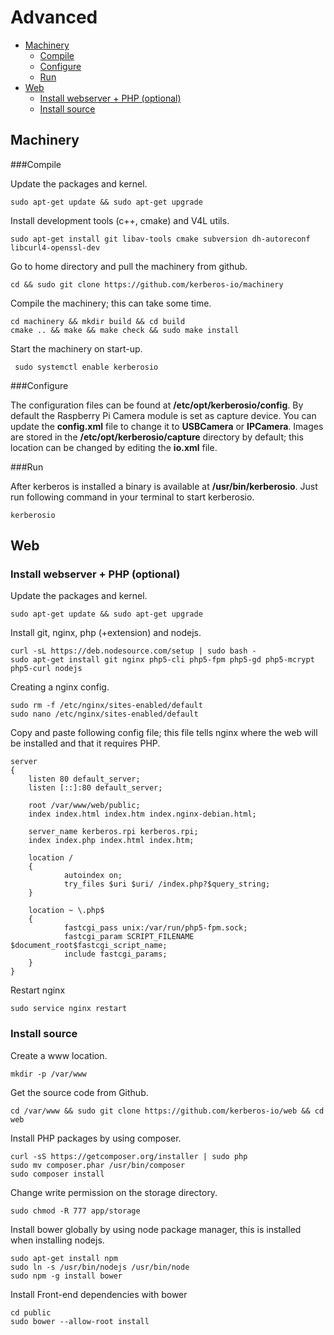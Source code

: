 # Advanced

* [Machinery](#machinery)
    * [Compile](#machinery-compile)
    * [Configure](#machinery-configure)
    * [Run](#machinery-run)
* [Web](#web)
    * [Install webserver + PHP (optional)](#web-installation-webserver)
    * [Install source](#web-installation-source)
 
<a name="machinery"></a>
## Machinery

<a name="machinery-compile"></a>
###Compile

Update the packages and kernel.

    sudo apt-get update && sudo apt-get upgrade

Install development tools (c++, cmake) and V4L utils.

    sudo apt-get install git libav-tools cmake subversion dh-autoreconf libcurl4-openssl-dev

Go to home directory and pull the machinery from github.

	cd && sudo git clone https://github.com/kerberos-io/machinery

Compile the machinery; this can take some time.

    cd machinery && mkdir build && cd build
    cmake .. && make && make check && sudo make install

Start the machinery on start-up.

     sudo systemctl enable kerberosio
     
<a name="machinery-configure"></a>
###Configure

The configuration files can be found at **/etc/opt/kerberosio/config**. By default the Raspberry Pi Camera module is set as capture device. You can update the **config.xml** file to change it to **USBCamera** or **IPCamera**. Images are stored in the **/etc/opt/kerberosio/capture** directory by default; this location can be changed by editing the **io.xml** file.

<a name="machinery-run"></a>
###Run

After kerberos is installed a binary is available at **/usr/bin/kerberosio**. Just run following command in your terminal to start kerberosio.

    kerberosio

<a name="web"></a>
## Web

<a name="web-installation-webserver"></a>
### Install webserver + PHP (optional)
    
Update the packages and kernel.

    sudo apt-get update && sudo apt-get upgrade

Install git, nginx, php (+extension) and nodejs.

    curl -sL https://deb.nodesource.com/setup | sudo bash - 
    sudo apt-get install git nginx php5-cli php5-fpm php5-gd php5-mcrypt php5-curl nodejs

Creating a nginx config.

    sudo rm -f /etc/nginx/sites-enabled/default
    sudo nano /etc/nginx/sites-enabled/default 
    
Copy and paste following config file; this file tells nginx where the web will be installed and that it requires PHP.

    server
    {
        listen 80 default_server;
        listen [::]:80 default_server;

        root /var/www/web/public;
        index index.html index.htm index.nginx-debian.html;

        server_name kerberos.rpi kerberos.rpi;
        index index.php index.html index.htm;

        location /
        {
                autoindex on;
                try_files $uri $uri/ /index.php?$query_string;
        }

        location ~ \.php$
        {
                fastcgi_pass unix:/var/run/php5-fpm.sock;
                fastcgi_param SCRIPT_FILENAME $document_root$fastcgi_script_name;
                include fastcgi_params;
        }
    }
    
Restart nginx

    sudo service nginx restart

<a name="web-installation-source"></a>
### Install source

Create a www location.
    
    mkdir -p /var/www

Get the source code from Github.

    cd /var/www && sudo git clone https://github.com/kerberos-io/web && cd web

Install PHP packages by using composer.

    curl -sS https://getcomposer.org/installer | sudo php
    sudo mv composer.phar /usr/bin/composer
    sudo composer install

Change write permission on the storage directory.

    sudo chmod -R 777 app/storage

Install bower globally by using node package manager, this is installed when installing nodejs.

    sudo apt-get install npm
    sudo ln -s /usr/bin/nodejs /usr/bin/node
    sudo npm -g install bower

Install Front-end dependencies with bower
    
    cd public
    sudo bower --allow-root install